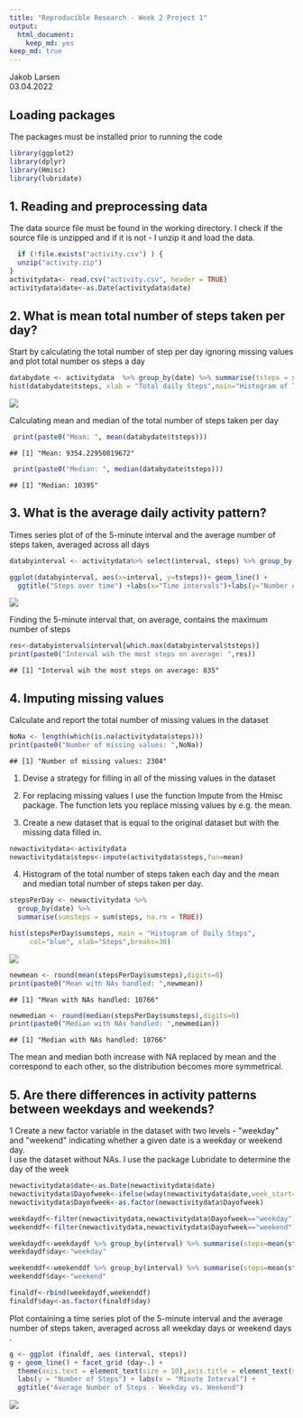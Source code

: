 ```yaml
---
title: "Reproducible Research - Week 2 Project 1"
output: 
  html_document: 
    keep_md: yes
keep_md: true
---
```

Jakob Larsen  
03.04.2022

## Loading packages
The packages must be installed prior to running the code


```r
library(ggplot2)
library(dplyr)
library(Hmisc)
library(lubridate)
```

## 1. Reading and preprocessing data
The data source file must be found in  the working directory. I check if the source file is unzipped and if it is not - I unzip it and load the data. 


```r
  if (!file.exists("activity.csv") ) {
  unzip("activity.zip")
}
activitydata<- read.csv("activity.csv", header = TRUE)
activitydata$date<-as.Date(activitydata$date)
```

## 2. What is mean total number of steps taken per day?

Start by calculating the total number of step per day ignoring missing values and plot total number os steps a day

```r
databydate <- activitydata  %>% group_by(date) %>% summarise(tsteps = sum(steps, na.rm=TRUE))
hist(databydate$tsteps, xlab = "Total daily Steps",main="Histogram of Total Steps by day", breaks = 30)
```

![](PA1_template_files/figure-html/unnamed-chunk-3-1.png)<!-- -->

Calculating mean and median of the total number of steps taken per day

```r
 print(paste0("Mean: ", mean(databydate$tsteps)))
```

```
## [1] "Mean: 9354.22950819672"
```

```r
 print(paste0("Median: ", median(databydate$tsteps)))
```

```
## [1] "Median: 10395"
```

## 3. What is the average daily activity pattern?

Times series plot of of the 5-minute interval and the average number of steps taken, averaged across all days


```r
databyinterval <- activitydata%>% select(interval, steps) %>% group_by(interval) %>% summarise(tsteps= mean(steps,na.rm=TRUE)) 

ggplot(databyinterval, aes(x=interval, y=tsteps))+ geom_line() + 
  ggtitle("Steps over time") +labs(x="Time intervals")+labs(y="Number of steps")
```

![](PA1_template_files/figure-html/unnamed-chunk-5-1.png)<!-- -->

Finding the 5-minute interval that, on average, contains the maximum number of steps

```r
res<-databyinterval$interval[which.max(databyinterval$tsteps)]
print(paste0("Interval wih the most steps on average: ",res))
```

```
## [1] "Interval wih the most steps on average: 835"
```

## 4. Imputing missing values

Calculate and report the total number of missing values in the dataset


```r
NoNa <- length(which(is.na(activitydata$steps)))
print(paste0("Number of missing values: ",NoNa))
```

```
## [1] "Number of missing values: 2304"
```

1. Devise a strategy for filling in all of the missing values in the dataset

2. For replacing missing values I use the function Impute from the Hmisc package. The function lets you replace missing values by e.g. the mean. 

3. Create a new dataset that is equal to the original dataset but with the missing data filled in.


```r
newactivitydata<-activitydata
newactivitydata$steps<-impute(activitydata$steps,fun=mean)
```
4. Histogram of the total number of steps taken each day and the mean and median total number of steps taken per day.


```r
stepsPerDay <- newactivitydata %>%
  group_by(date) %>%
  summarise(sumsteps = sum(steps, na.rm = TRUE)) 

hist(stepsPerDay$sumsteps, main = "Histogram of Daily Steps", 
     col="blue", xlab="Steps",breaks=30)
```

![](PA1_template_files/figure-html/unnamed-chunk-9-1.png)<!-- -->

```r
newmean <- round(mean(stepsPerDay$sumsteps),digits=0)
print(paste0("Mean with NAs handled: ",newmean))
```

```
## [1] "Mean with NAs handled: 10766"
```

```r
newmedian <- round(median(stepsPerDay$sumsteps),digits=0)
print(paste0("Median with NAs handled: ",newmedian))
```

```
## [1] "Median with NAs handled: 10766"
```
The mean and median both increase with NA replaced by mean and the correspond to each other, so the distribution becomes more symmetrical.

## 5. Are there differences in activity patterns between weekdays and weekends?
1 Create a new factor variable in the dataset with two levels - "weekday" and "weekend" indicating whether a given date is a weekday or weekend day.  
I use the dataset without NAs. I use the package Lubridate to determine the day of the week


```r
newactivitydata$date<-as.Date(newactivitydata$date)
newactivitydata$Dayofweek<-ifelse(wday(newactivitydata$date,week_start=1) %in% c(6, 7), "weekend", "weekday")
newactivitydata$Dayofweek<-as.factor(newactivitydata$Dayofweek)

weekdaydf<-filter(newactivitydata,newactivitydata$Dayofweek=="weekday")
weekenddf<-filter(newactivitydata,newactivitydata$Dayofweek=="weekend")

weekdaydf<-weekdaydf %>% group_by(interval) %>% summarise(steps=mean(steps))
weekdaydf$day<-"weekday"

weekenddf<-weekenddf %>% group_by(interval) %>% summarise(steps=mean(steps))
weekenddf$day<-"weekend"

finaldf<-rbind(weekdaydf,weekenddf)
finaldf$day<-as.factor(finaldf$day)
```
Plot containing a time series plot  of the 5-minute interval  and the average number of steps taken, averaged across all weekday days or weekend days .

```r
g <- ggplot (finaldf, aes (interval, steps))
g + geom_line() + facet_grid (day~.) + 
  theme(axis.text = element_text(size = 10),axis.title = element_text(size = 12)) + 
  labs(y = "Number of Steps") + labs(x = "Minute Interval") + 
  ggtitle("Average Number of Steps - Weekday vs. Weekend") 
```

![](PA1_template_files/figure-html/unnamed-chunk-11-1.png)<!-- -->

